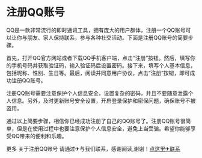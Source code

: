 # 注册QQ账号

QQ是一款非常流行的即时通讯工具，拥有庞大的用户群体，注册一个QQ账号可以让你与朋友、家人保持联系，参与各种社交活动。下面是注册QQ账号的简要步骤。

首先，打开QQ官方网站或者下载QQ手机客户端，点击“注册”按钮。然后，填写你的手机号码并获取验证码，输入验证码后设置密码。接下来，填写个人基本信息，包括昵称、性别、生日等。最后，阅读并同意用户协议，点击“注册”按钮，即可成功注册QQ账号。

注册QQ账号需要注意保护个人信息安全，设置复杂的密码，并且不要随意泄露个人信息。另外，及时更新账号安全设置，开启登录保护和密保问题，确保账号不被盗用。

通过以上简要步骤，相信你已经成功注册了自己的QQ账号了。注册QQ账号很简单，但是在使用过程中也要注意保护个人信息安全，避免上当受骗。希望你能够享受QQ带来的便利和乐趣。

更多 关于注册QQ账号 请通过✈与我们联系，感谢阅读,谢谢！[点这里✈联系](https://a.k02.cc)